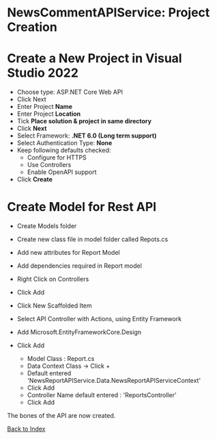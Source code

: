 # NewsCommentAPIService: Project Creation
# Create a New Project in Visual Studio 2022


- Choose type: ASP.NET Core Web API
- Click Next
- Enter Project **Name**
- Enter Project **Location**
- Tick **Place solution & project in same directory**
- Click **Next**
- Select Framework: **.NET 6.0 (Long term support)**
- Select Authentication Type: **None**
- Keep following defaults checked: 
    - Configure for HTTPS
	- Use Controllers
	- Enable OpenAPI support
- Click **Create**


# Create Model for Rest API
- Create Models folder
- Create new class file in model folder called Repots.cs
- Add new attributes for Report Model
- Add dependencies required in Report model 

- Right Click on Controllers
- Click Add 
- Click New Scaffolded Item
- Select API Controller with Actions, using Entity Framework
- Add Microsoft.EntityFrameworkCore.Design
- Click Add

	- Model Class : Report.cs
	- Data Context Class -> Click + 
	- Default entered 'NewsReportAPIService.Data.NewsReportAPIServiceContext' 
	- Click Add
	- Controller Name default entered : 'ReportsController' 
	- Click Add
	
The bones of the API are now created.
	
	
[Back to Index](index.md)